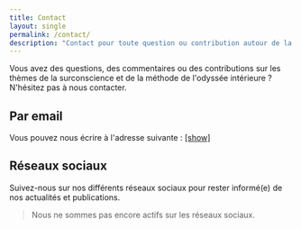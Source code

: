 ```yaml
---
title: Contact
layout: single
permalink: /contact/
description: "Contact pour toute question ou contribution autour de la surconscience et de l’Odyssée intérieure."
---
```

<script src="/assets/js/email-protection.js"></script>

Vous avez des questions, des commentaires ou des contributions sur les thèmes de la surconscience et de la méthode de l'odyssée intérieure ? N'hésitez pas à nous contacter.

## Par email

Vous pouvez nous écrire à l'adresse suivante : <a href="#" class="email-protection" data-encoded-email="etincelle[arobase]surconscience[point]net">[show]</a>

## Réseaux sociaux

Suivez-nous sur nos différents réseaux sociaux pour rester informé(e) de nos actualités et publications.

> Nous ne sommes pas encore actifs sur les réseaux sociaux.

